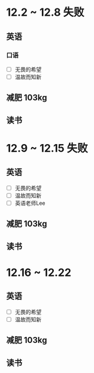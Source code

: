 # 12.2 ~ 12.8 失败

## 英语

### 口语

- [ ] 无畏的希望
- [ ] 温故而知新

## 减肥 103kg

## 读书

# 12.9 ~ 12.15  失败

## 英语 

- [ ] 无畏的希望
- [ ] 温故而知新
- [ ] 英语老师Lee

## 减肥 103kg

## 读书

# 12.16 ~ 12.22  

## 英语 

- [ ] 无畏的希望
- [ ] 温故而知新

## 减肥 103kg

## 读书
